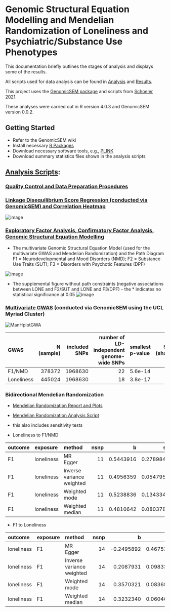 # Genomic Structural Equation Modelling and Mendelian Randomization of Loneliness and Psychiatric/Substance Use Phenotypes

This documentation briefly outlines the stages of analysis and displays some of the results.

All scripts used for data analysis can be found in [Analysis](https://github.com/ellenmartin11/lone-GenSEM-MR/tree/main/Analysis) and [Results](https://github.com/ellenmartin11/lone-GenSEM-MR/tree/main/Results).

This project uses the [GenomicSEM package](https://github.com/GenomicSEM/GenomicSEM) and scripts from [Schoeler 2021](https://github.com/TabeaSchoeler/TS2021_CommonLiabAddiction).

These analyses were carried out in R version 4.0.3 and GenomicSEM version 0.0.2.

## Getting Started
- Refer to the GenomicSEM wiki 
- Install necessary [R Packages](https://github.com/ellenmartin11/lone-GenSEM-MR/blob/main/Analysis/GenSEM%20QC.Rmd)
- Download necessary software tools, e.g., [PLINK](https://www.cog-genomics.org/plink/)
- Download summary statistics files shown in the analysis scripts

## [Analysis Scripts](https://github.com/ellenmartin11/lone-GenSEM-MR/blob/main/Analysis/analysis.md):
### [Quality Control and Data Preparation Procedures](https://github.com/ellenmartin11/lone-GenSEM-MR/blob/main/Analysis/GenSEM%20QC.Rmd)

### [Linkage Disequilibrium Score Regression (conducted via GenomicSEM) and Correlation Heatmap](https://github.com/ellenmartin11/lone-GenSEM-MR/blob/main/Analysis/GenSEM%20LDSC%20and%20Correlations.Rmd)
![image](https://user-images.githubusercontent.com/68326791/163831075-aacc035c-ed82-455d-a2ce-25c1f8360a2d.png)

### [Exploratory Factor Analysis, Confirmatory Factor Analysis, Genomic Structural Equation Modelling](https://github.com/ellenmartin11/lone-GenSEM-MR/blob/main/Analysis/GenSEM%20Factor%20Analysis%20and%20GSEM.md)
- The multivariate Genomic Structural Equation Model (used for the multivariate GWAS and Mendelian Randomization) and the Path Diagram
F1 = Neurodevelopmental and Mood Disorders (NMD); F2 = Substance Use Traits (SUT); F3 = Disorders with Psychotic Features (DPF)

![image](https://user-images.githubusercontent.com/68326791/187250270-0fe8c239-0aa5-48be-b3d4-b4e5d1116352.png)

- The supplemental figure without path constraints (negative associations between LONE and F2/SUT and LONE and F3/DPF) - the * indicates no statistical significance at 0.05
![image](https://user-images.githubusercontent.com/68326791/187250423-2ab106c7-5c0c-4ddc-b5ca-d88d4f0e669a.png)

### [Multivariate GWAS](https://github.com/ellenmartin11/lone-GenSEM-MR/blob/main/Analysis/GenSEMcluster.sh) (conducted via GenomicSEM using the UCL Myriad Cluster)

![ManHplotGWA](https://user-images.githubusercontent.com/68326791/172226766-16364374-c4b4-4c77-86bb-f5258e5faa29.PNG)


|GWAS        | N (sample)| included SNPs| number of LD-independent genome-wide SNPs|smallest p-value | SNPs (shared)| SNPs (non-shared)|
|:-----------|----------:|-------------:|-----------------------------------------:|:----------------|-------------:|-----------------:|
|F1/NMD         |     378372|       1968630|                                        22|5.6e-14          |             5|                17|
|Loneliness  |     445024|       1968630|                                        18|3.8e-17          |            18|                 0|

### Bidirectional Mendelian Randomization
- [Mendelian Randomization Report and Plots](https://github.com/ellenmartin11/lone-GenSEM-MR/blob/main/Results/Bidirectional%20Mendelian%20Randomization%20Lone%20and%20F1.md)
- [Mendelian Randomization Analysis Script](https://github.com/ellenmartin11/lone-GenSEM-MR/blob/main/Analysis/Mendelian%20Randomisation.md)
- this also includes sensitivity tests 

- Loneliness to F1/NMD

|outcome |exposure   |method                    | nsnp|          b|        se|      pval|
|:-------|:----------|:-------------------------|----:|----------:|---------:|---------:|
|F1      |loneliness |MR Egger                  |   11|  0.5443916| 0.2789841| 8.28x10<sup>-02</sup>|
|F1      |loneliness |Inverse variance weighted |   11|  0.4956359| 0.0547951| 1.49x10<sup>-19</sup>|
|F1      |loneliness |Weighted mode             |   11|  0.5238836| 0.1343346| 2.96x10<sup>-03</sup>|
|F1      |loneliness |Weighted median           |   11|  0.4810642| 0.0803782| 2.16x10<sup>-09</sup>|

- F1 to Loneliness

|outcome    |exposure |method                    | nsnp|          b|        se|      pval|
|:----------|:--------|:-------------------------|----:|----------:|---------:|---------:|
|loneliness |F1       |MR Egger                  |   14| -0.2495892| 0.4675338| 6.03x10<sup>-01</sup>|
|loneliness |F1       |Inverse variance weighted |   14|  0.2087931| 0.0983364| 3.37x10<sup>-02</sup>|
|loneliness |F1       |Weighted mode             |   14|  0.3570321| 0.0836802| 9.18x10<sup>-04</sup>|
|loneliness |F1       |Weighted median           |   14|  0.3232340| 0.0604615| 8.99x10<sup>-08</sup>|


